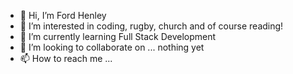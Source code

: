 - 👋 Hi, I’m Ford Henley
- 👀 I’m interested in coding, rugby, church and of course reading!
- 🌱 I’m currently learning Full Stack Development
- 💞️ I’m looking to collaborate on ... nothing yet
- 📫 How to reach me ...

<!---
fordp86/fordp86 is a ✨ special ✨ repository because its `README.md` (this file) appears on your GitHub profile.
You can click the Preview link to take a look at your changes.
--->
